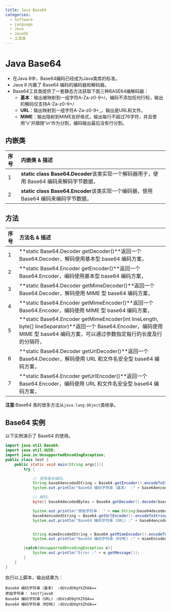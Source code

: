 ```yaml
---
title: Java Base64
categories:
  - Software
  - Language
  - Java
  - JavaSE
  - 工具类
---
```

# Java Base64

- 在Java 8中，Base64编码已经成为Java类库的标准。
- Java 8 内置了 Base64 编码的编码器和解码器。
- Base64工具类提供了一套静态方法获取下面三种BASE64编解码器：
    - **基本**：输出被映射到一组字符A-Za-z0-9+/，编码不添加任何行标，输出的解码仅支持A-Za-z0-9+/
    - **URL**：输出映射到一组字符A-Za-z0-9+_，输出是URL和文件。
    - **MIME**：输出隐射到MIME友好格式，输出每行不超过76字符，并且使用'\r'并跟随'\n'作为分割，编码输出最后没有行分割。

## 内嵌类

| 序号 | 内嵌类 & 描述                                                |
| :--- | :----------------------------------------------------------- |
| 1    | **static class Base64.Decoder**该类实现一个解码器用于，使用 Base64 编码来解码字节数据，|
| 2    | **static class Base64.Encoder**该类实现一个编码器，使用 Base64 编码来编码字节数据，|

## 方法

| 序号 | 方法名 & 描述                                                |
| :--- | :----------------------------------------------------------- |
| 1    | **static Base64.Decoder getDecoder()**返回一个 Base64.Decoder，解码使用基本型 base64 编码方案，|
| 2    | **static Base64.Encoder getEncoder()**返回一个 Base64.Encoder，编码使用基本型 base64 编码方案，|
| 3    | **static Base64.Decoder getMimeDecoder()**返回一个 Base64.Decoder，解码使用 MIME 型 base64 编码方案，|
| 4    | **static Base64.Encoder getMimeEncoder()**返回一个 Base64.Encoder，编码使用 MIME 型 base64 编码方案，|
| 5    | **static Base64.Encoder getMimeEncoder(int lineLength, byte[] lineSeparator)**返回一个 Base64.Encoder，编码使用 MIME 型 base64 编码方案，可以通过参数指定每行的长度及行的分隔符，|
| 6    | **static Base64.Decoder getUrlDecoder()**返回一个 Base64.Decoder，解码使用 URL 和文件名安全型 base64 编码方案，|
| 7    | **static Base64.Encoder getUrlEncoder()**返回一个 Base64.Encoder，编码使用 URL 和文件名安全型 base64 编码方案，|

**注意**:Base64 类的很多方法从`java.lang.Object`类继承。

## Base64 实例

以下实例演示了 Base64 的使用。

```java
import java.util.Base64;
import java.util.UUID;
import java.io.UnsupportedEncodingException;
public class test {
    public static void main(String args[]){
        try {

            // 使用基本编码。
            String base64encodedString = Base64.getEncoder().encodeToString("test?java8".getBytes("utf-8"));
            System.out.println("Base64 编码字符串（基本） :" + base64encodedString);

            // 解码。
            byte[] base64decodedBytes = Base64.getDecoder().decode(base64encodedString);

            System.out.println("原始字符串： " + new String(base64decodedBytes, "utf-8"));
            base64encodedString = Base64.getUrlEncoder().encodeToString("test?java8".getBytes("utf-8"));
            System.out.println("Base64 编码字符串（URL) :" + base64encodedString);


            String mimeEncodedString = Base64.getMimeEncoder().encodeToString("test?java8".getBytes("utf-8"));
            System.out.println("Base64 编码字符串（MIME) :" + mimeEncodedString);

        }catch(UnsupportedEncodingException e){
            System.out.println("Error :" + e.getMessage());
        }
    }
}
```

执行以上脚本，输出结果为：

```
Base64 编码字符串（基本） :dGVzdD9qYXZhOA==
原始字符串： test?java8
Base64 编码字符串（URL) :dGVzdD9qYXZhOA==
Base64 编码字符串（MIME) :dGVzdD9qYXZhOA==
```